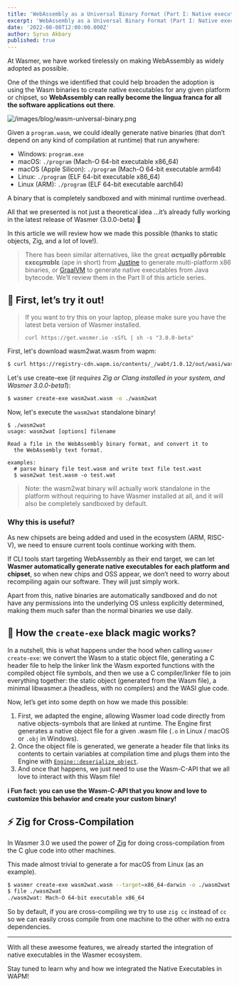 ```yaml
---
title: 'WebAssembly as a Universal Binary Format (Part I: Native executables)'
excerpt: 'WebAssembly as a Universal Binary Format (Part I: Native executables)'
date: '2022-08-08T12:00:00.000Z'
author: Syrus Akbary
published: true
---
```


At Wasmer, we have worked tirelessly on making WebAssembly as widely adopted as possible.

One of the things we identified that could help broaden the adoption is using the Wasm binaries to create native executables for any given platform or chipset, so **WebAssembly can really become the lingua franca for all the software applications out there**.

![/images/blog/wasm-universal-binary.png](/images/blog/wasm-universal-binary.png)

Given a `program.wasm`, we could ideally generate native binaries (that don’t depend on any kind of compilation at runtime) that run anywhere:

- Windows: `program.exe`
- macOS: `./program` (Mach-O 64-bit executable x86_64)
- macOS (Apple Silicon): `./program` (Mach-O 64-bit executable arm64)
- Linux: `./program` (ELF 64-bit executable x86_64)
- Linux (ARM): `./program` (ELF 64-bit executable aarch64)

A binary that is completely sandboxed and with minimal runtime overhead.

All that we presented is not just a theoretical idea …it’s already fully working in the latest release of Wasmer (3.0.0-beta) 🎉

In this article we will review how we made this possible (thanks to static objects, Zig, and a lot of love!).

> There has been similar alternatives, like the great **αcτµαlly pδrταblε εxεcµταblε** (ape in short) from [Justine](https://justine.lol/ape.html) to generate multi-platform x86 binaries, or [GraalVM](https://www.graalvm.org/) to generate native executables from Java bytecode.
> We’ll review them in the Part II of this article series.

## 🚀 First, let’s try it out!

> If you want to try this on your laptop, please make sure you have the latest beta version of Wasmer installed.
> 
> `curl https://get.wasmer.io -sSfL | sh -s "3.0.0-beta"`

First, let's download wasm2wat.wasm from wapm:

```bash
$ curl https://registry-cdn.wapm.io/contents/_/wabt/1.0.12/out/wasi/wasm2wat.wasm -o wasm2wat.wasm
```

Let's use create-exe (*it requires Zig or Clang installed in your system, and Wasmer 3.0.0-beta1*):

```bash
$ wasmer create-exe wasm2wat.wasm -o ./wasm2wat
```

Now, let's execute the `wasm2wat` standalone binary!

```
$ ./wasm2wat
usage: wasm2wat [options] filename

Read a file in the WebAssembly binary format, and convert it to
  the WebAssembly text format.

examples:
  # parse binary file test.wasm and write text file test.wast
  $ wasm2wat test.wasm -o test.wat
```

> Note: the wasm2wat binary will actually work standalone in the platform without requiring to have Wasmer installed at all, and it will also be completely sandboxed by default.

### Why this is useful?

As new chipsets are being added and used in the ecosystem (ARM, RISC-V), we need to ensure current tools continue working with them.

If CLI tools start targeting WebAssembly as their end target, we can let **Wasmer automatically generate native executables for each platform and chipset**, so when new chips and OSS appear, we don’t need to worry about recompiling again our software. They will just simply work.

Apart from this, native binaries are automatically sandboxed and do not have any permissions into the underlying OS unless explicitly determined, making them much safer than the normal binaries we use daily.

## 🔮 How the `create-exe` black magic works?

In a nutshell, this is what happens under the hood when calling `wasmer create-exe`: we convert the Wasm to a static object file, generating a C header file to help the linker link the Wasm exported functions with the compiled object file symbols, and then we use a C compiler/linker file to join everything together: the static object (generated from the Wasm file), a minimal libwasmer.a (headless, with no compilers) and the WASI glue code.

Now, let’s get into some depth on how we made this possible:

1. First, we adapted the engine, allowing Wasmer load code directly from native objects-symbols that are linked at runtime.
The Engine first generates a native object file for a given .wasm file (`.o` in Linux / macOS or `.obj` in Windows).
2. Once the object file is generated, we generate a header file that links its contents to certain variables at compilation time and plugs them into the Engine with [`Engine::deserialize_object`](https://github.com/wasmerio/wasmer/blob/master/lib/compiler/src/engine/artifact.rs#L657).
3. And once that happens, we just need to use the Wasm-C-API that we all love to interact with this Wasm file!

<aside>

**ℹ️ Fun fact: you can use the Wasm-C-API that you know and love to customize this behavior and create your custom binary!**

</aside>

## ⚡️ Zig for Cross-Compilation

In Wasmer 3.0 we used the power of [Zig](https://ziglang.org/) for doing cross-compilation from the C glue code into other machines.

This made almost trivial to generate a for macOS from Linux (as an example).

```bash
$ wasmer create-exe wasm2wat.wasm --target=x86_64-darwin -o ./wasm2wat
$ file ./wasm2wat
./wasm2wat: Mach-O 64-bit executable x86_64
```

So by default, if you are cross-compiling we try to use `zig cc` instead of `cc` so we can easily cross compile from one machine to the other with no extra dependencies.

---

With all these awesome features, we already started the integration of native executables in the Wasmer ecosystem.

Stay tuned to learn why and how we integrated the Native Executables in WAPM!
